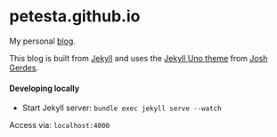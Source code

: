 # petesta.github.io

My personal [blog](blog).

This blog is built from [Jekyll][jekyll] and uses the [Jekyll Uno theme][jekyll-uno] from [Josh Gerdes][josh-gerdes].

#### Developing locally
* Start Jekyll server: `bundle exec jekyll serve --watch`

Access via: `localhost:4000`

[blog]: https://blog.petesta.com
[jekyll]: https://jekyllrb.com/
[jekyll-uno]: https://github.com/joshgerdes/jekyll-uno
[josh-gerdes]: https://github.com/joshgerdes
